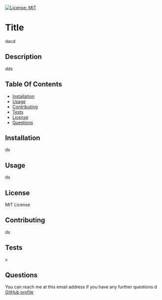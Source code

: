 
  [![License: MIT](https://img.shields.io/badge/License-MIT-yellow.svg)](https://opensource.org/licenses/MIT)
  # Title
  dacd

  ## Description
  dds
  
  ## Table Of Contents
  - [Installation](#installation)
  - [Usage](#usage)
  - [Contributing](#contributing)
  - [Tests](#tests)
  - [License](#license)
  - [Questions](#questions)
  ## Installation
  ds

  ## Usage
  ds

  ## License
  MIT License

  ## Contributing
  ds

  ## Tests
  v

  ## Questions
  You can reach me at this email address if you have any further questions d
  [GitHub profile](https://GitHub.com/v)
  